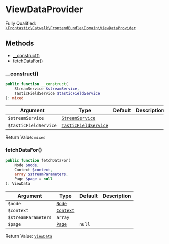 #  ViewDataProvider

Fully Qualified: [`\Frontastic\Catwalk\FrontendBundle\Domain\ViewDataProvider`](../../../../src/php/FrontendBundle/Domain/ViewDataProvider.php)

## Methods

* [__construct()](#__construct)
* [fetchDataFor()](#fetchdatafor)

### __construct()

```php
public function __construct(
    StreamService $streamService,
    TasticFieldService $tasticFieldService
): mixed
```

Argument|Type|Default|Description
--------|----|-------|-----------
`$streamService`|[`StreamService`](StreamService.md)||
`$tasticFieldService`|[`TasticFieldService`](TasticFieldService.md)||

Return Value: `mixed`

### fetchDataFor()

```php
public function fetchDataFor(
    Node $node,
    Context $context,
    array $streamParameters,
    Page $page = null
): ViewData
```

Argument|Type|Default|Description
--------|----|-------|-----------
`$node`|[`Node`](Node.md)||
`$context`|[`Context`](../../ApiCoreBundle/Domain/Context.md)||
`$streamParameters`|`array`||
`$page`|[`Page`](Page.md)|`null`|

Return Value: [`ViewData`](ViewData.md)

